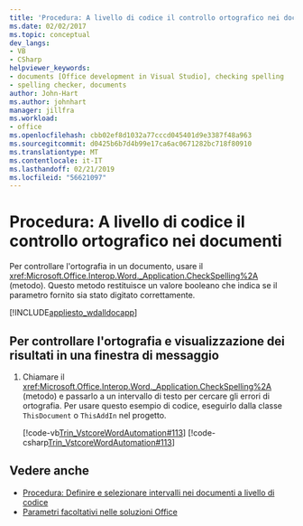 ```yaml
---
title: 'Procedura: A livello di codice il controllo ortografico nei documenti'
ms.date: 02/02/2017
ms.topic: conceptual
dev_langs:
- VB
- CSharp
helpviewer_keywords:
- documents [Office development in Visual Studio], checking spelling
- spelling checker, documents
author: John-Hart
ms.author: johnhart
manager: jillfra
ms.workload:
- office
ms.openlocfilehash: cbb02ef8d1032a77cccd045401d9e3387f48a963
ms.sourcegitcommit: d0425b6b7d4b99e17ca6ac0671282bc718f80910
ms.translationtype: MT
ms.contentlocale: it-IT
ms.lasthandoff: 02/21/2019
ms.locfileid: "56621097"
---
```

# <a name="how-to-programmatically-check-spelling-in-documents"></a>Procedura: A livello di codice il controllo ortografico nei documenti
  Per controllare l'ortografia in un documento, usare il <xref:Microsoft.Office.Interop.Word._Application.CheckSpelling%2A> (metodo). Questo metodo restituisce un valore booleano che indica se il parametro fornito sia stato digitato correttamente.

 [!INCLUDE[appliesto_wdalldocapp](../vsto/includes/appliesto-wdalldocapp-md.md)]

## <a name="to-check-spelling-and-display-results-in-a-message-box"></a>Per controllare l'ortografia e visualizzazione dei risultati in una finestra di messaggio

1.  Chiamare il <xref:Microsoft.Office.Interop.Word._Application.CheckSpelling%2A> (metodo) e passarlo a un intervallo di testo per cercare gli errori di ortografia. Per usare questo esempio di codice, eseguirlo dalla classe `ThisDocument` o `ThisAddIn` nel progetto.

     [!code-vb[Trin_VstcoreWordAutomation#113](../vsto/codesnippet/VisualBasic/Trin_VstcoreWordAutomationVB/ThisDocument.vb#113)]
     [!code-csharp[Trin_VstcoreWordAutomation#113](../vsto/codesnippet/CSharp/Trin_VstcoreWordAutomationCS/ThisDocument.cs#113)]

## <a name="see-also"></a>Vedere anche
- [Procedura: Definire e selezionare intervalli nei documenti a livello di codice](../vsto/how-to-programmatically-define-and-select-ranges-in-documents.md)
- [Parametri facoltativi nelle soluzioni Office](../vsto/optional-parameters-in-office-solutions.md)
